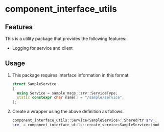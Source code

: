 # component_interface_utils

## Features

This is a utility package that provides the following features:

- Logging for service and client

## Usage

1. This package requires interface information in this format.

   ```cpp
   struct SampleService
   {
     using Service = sample_msgs::srv::ServiceType;
     static constexpr char name[] = "/sample/service";
   };
   ```

2. Create a wrapper using the above definition as follows.

   ```cpp
   component_interface_utils::Service<SampleService>::SharedPtr srv_;
   srv_ = component_interface_utils::create_service<SampleService>(node, ...);
   ```
